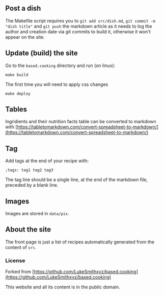 ## Post a dish

The Makefile script requires you to `git add src/dish.md`, `git commit -m "dish title"` and `git push` the markdown article as it needs to log the author and creation date via git commits to build it, otherwise it won't appear on the site.

## Update (build) the site

Go to the `based.cooking` directory and run (on linux):

```
make build
```

The first time you will need to apply css changes

```
make deploy
```

## Tables

Ingridients and their nutrition facts table can be converted to markdown with [https://tabletomarkdown.com/convert-spreadsheet-to-markdown/](https://tabletomarkdown.com/convert-spreadsheet-to-markdown/)

## Tag

Add tags at the end of your recipe with:

```
;tags: tag1 tag2 tag3
```

The tag line should be a single line, at the end of the markdown file, preceded
by a blank line.

## Images

Images are stored in `data/pix`.

## About the site

The front page is just a list of recipes automatically generated
from the content of `src`.

### License

Forked from [https://github.com/LukeSmithxyz/based.cooking](https://github.com/LukeSmithxyz/based.cooking)

This website and all its content is in the public domain.
